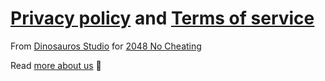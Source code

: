 # [Privacy policy](https://a-zhelonkin.github.io/DinosaurosStudio/NoCheating2048/privacy.html) and [Terms of service](https://a-zhelonkin.github.io/DinosaurosStudio/NoCheating2048/terms.html)

From [Dinosauros Studio](https://play.google.com/store/apps/dev?id=5871962329420182939)
for [2048 No Cheating](https://play.google.com/store/apps/details?id=com.dinosaurosstudio.nocheating2048)

Read [more  about us](./../readme.md) 🚀